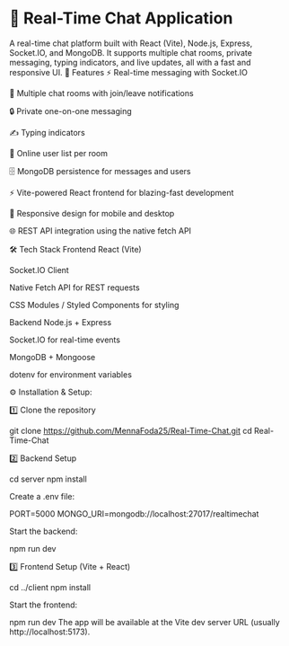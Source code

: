 # 💬 Real-Time Chat Application

A real-time chat platform built with React (Vite), Node.js, Express, Socket.IO, and MongoDB.
It supports multiple chat rooms, private messaging, typing indicators, and live updates, all with a fast and responsive UI.
🚀 Features
⚡ Real-time messaging with Socket.IO

📂 Multiple chat rooms with join/leave notifications

🔒 Private one-on-one messaging

✍ Typing indicators

👥 Online user list per room

🗄 MongoDB persistence for messages and users

⚡ Vite-powered React frontend for blazing-fast development

📱 Responsive design for mobile and desktop

🌐 REST API integration using the native fetch API

🛠 Tech Stack
Frontend
React (Vite)

Socket.IO Client

Native Fetch API for REST requests

CSS Modules / Styled Components for styling

Backend
Node.js + Express

Socket.IO for real-time events

MongoDB + Mongoose

dotenv for environment variables

⚙️ Installation & Setup:

1️⃣ Clone the repository

git clone https://github.com/MennaFoda25/Real-Time-Chat.git
cd Real-Time-Chat

2️⃣ Backend Setup

cd server
npm install

Create a .env file:

PORT=5000
MONGO_URI=mongodb://localhost:27017/realtimechat


Start the backend:

npm run dev

3️⃣ Frontend Setup (Vite + React)

cd ../client
npm install

Start the frontend:

npm run dev
The app will be available at the Vite dev server URL (usually http://localhost:5173).
